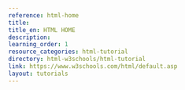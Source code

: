 ```yaml
---
reference: html-home
title:
title_en: HTML HOME
description:
learning_order: 1
resource_categories: html-tutorial
directory: html-w3schools/html-tutorial
link: https://www.w3schools.com/html/default.asp
layout: tutorials
---
```

